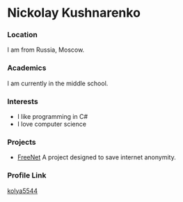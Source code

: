 # Nickolay Kushnarenko

### Location

I am from Russia, Moscow.

### Academics

I am currently in the middle school.

### Interests

- I like programming in C#
- I love computer science

### Projects

- [FreeNet](https://github.com/kolya5544/FreeNet) A project designed to save internet anonymity.

### Profile Link

[kolya5544](https://github.com/kolya5544)